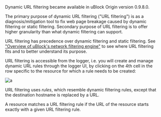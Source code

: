 Dynamic URL filtering became available in uBlock Origin version 0.9.8.0.

The primary purpose of dynamic URL filtering ("URL filtering") is as a diagnosis/mitigation tool to fix web page breakage caused by dynamic filtering or static filtering. Secondary purpose of URL filtering is to offer higher granularity than what dynamic filtering can support.

URL filtering has precedence over dynamic filtering and static filtering. See ["Overview of uBlock's network filtering engine"](https://github.com/gorhill/uBlock/wiki/Overview-of-uBlock's-network-filtering-engine) to see where URL filtering fits and to better understand its purpose.

URL filtering is accessible from the logger, i.e. you will create and manage dynamic URL rules through the logger UI, by clicking on the 4th cell in the row specific to the resource for which a rule needs to be created:

![a](https://cloud.githubusercontent.com/assets/585534/7814025/5bf1df88-038d-11e5-9956-ecd3f56efeb0.png)

URL filtering uses _rules_, which resemble dynamic filtering rules, except that the destination hostname is replaced by a URL.

A resource matches a URL filtering rule if the URL of the resource starts exactly with a given URL filtering rule.

